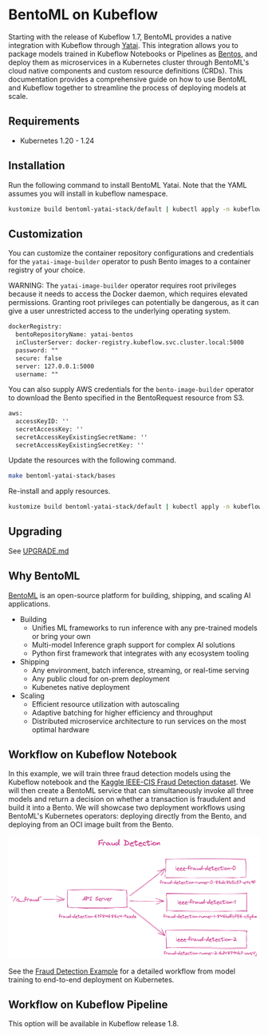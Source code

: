 # BentoML on Kubeflow

Starting with the release of Kubeflow 1.7, BentoML provides a native integration with Kubeflow through [Yatai](https://github.com/bentoml/yatai-deployment). This integration allows you to package models trained in Kubeflow Notebooks or Pipelines as [Bentos](https://docs.bentoml.org/en/latest/concepts/bento.html), and deploy them as microservices in a Kubernetes cluster through BentoML's cloud native components and custom resource definitions (CRDs). This documentation provides a comprehensive guide on how to use BentoML and Kubeflow together to streamline the process of deploying models at scale.

## Requirements

* Kubernetes 1.20 - 1.24

## Installation

Run the following command to install BentoML Yatai. Note that the YAML assumes you will install in kubeflow namespace.

```bash
kustomize build bentoml-yatai-stack/default | kubectl apply -n kubeflow --server-side -f -
```

## Customization

You can customize the container repository configurations and credentials for the `yatai-image-builder` operator to push Bento images to a container registry of your choice.

WARNING: The `yatai-image-builder` operator requires root privileges because it needs to access the Docker daemon, which requires elevated permissions. Granting root privileges can potentially be dangerous, as it can give a user unrestricted access to the underlying operating system.

```
dockerRegistry:
  bentoRepositoryName: yatai-bentos
  inClusterServer: docker-registry.kubeflow.svc.cluster.local:5000
  password: ""
  secure: false
  server: 127.0.0.1:5000
  username: ""
```

You can also supply AWS credentials for the `bento-image-builder` operator to download the Bento specified in the BentoRequest resource from S3.

```
aws:
  accessKeyID: ''
  secretAccessKey: ''
  secretAccessKeyExistingSecretName: ''
  secretAccessKeyExistingSecretKey: ''
```

Update the resources with the following command.

```bash
make bentoml-yatai-stack/bases
```

Re-install and apply resources.

```bash
kustomize build bentoml-yatai-stack/default | kubectl apply -n kubeflow --server-side -f -
```

## Upgrading

See [UPGRADE.md](UPGRADE.md)

## Why BentoML

[BentoML](https://github.com/bentoml/BentoML) is an open-source platform for building, shipping, and scaling AI applications.

- Building
    - Unifies ML frameworks to run inference with any pre-trained models or bring your own
    - Multi-model Inference graph support for complex AI solutions
    - Python first framework that integrates with any ecosystem tooling
- Shipping
    - Any environment, batch inference, streaming, or real-time serving
    - Any public cloud for on-prem deployment
    - Kubenetes native deployment
- Scaling
    - Efficient resource utilization with autoscaling
    - Adaptive batching for higher efficiency and throughput
    - Distributed microservice architecture to run services on the most optimal hardware

## Workflow on Kubeflow Notebook

In this example, we will train three fraud detection models using the Kubeflow notebook and the [Kaggle IEEE-CIS Fraud Detection dataset](https://www.kaggle.com/c/ieee-fraud-detection). We will then create a BentoML service that can simultaneously invoke all three models and return a decision on whether a transaction is fraudulent and build it into a Bento. We will showcase two deployment workflows using BentoML's Kubernetes operators: deploying directly from the Bento, and deploying from an OCI image built from the Bento.

![image](https://raw.githubusercontent.com/bentoml/BentoML/main/docs/source/_static/img/kubeflow-fraud-detection.png)

See the [Fraud Detection Example](https://github.com/bentoml/BentoML/tree/main/examples/kubeflow) for a detailed workflow from model training to end-to-end deployment on Kubernetes. 

## Workflow on Kubeflow Pipeline

This option will be available in Kubeflow release 1.8.
